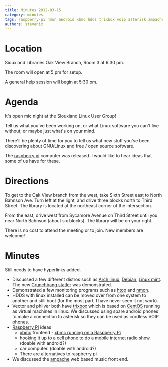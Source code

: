 ```yaml
---
title: Minutes 2012-03-15
category: minutes
tags: raspberry-pi nmon android xbmc hdds trixbox voip asterisk ampache
authors: stevenix
---
```


# Location

Siouxland Libraries Oak View Branch, Room 3 at 6:30 pm.

The room will open at 5 pm for setup.

A general help session will begin at 5:30 pm.

# Agenda

It's open mic night at the Siouxland Linux User Group!

Tell us what you've been working on, or what Linux software you can't
live without, or maybe just what's on your mind.

There'll be plenty of time for you to tell us what new stuff you've been
discovering about GNU/Linux and free / open source software.

The [raspberry pi](http://www.raspberrypi.org/) computer was released. I
would like to hear ideas that some of us have for these.

# Directions

To get to the Oak View branch from the west, take Sixth Street east to
North Bahnson Ave. Turn left at the light, and drive three blocks north
to Third Street. The library is located at the northeast corner of the
intersection.

From the east, drive west from Sycamore Avenue on Third Street until you
near North Bahnson (about six blocks). The library will be on your
right.

There is no cost to attend the meeting or to join. New members are
welcome!

# Minutes

Still needs to have hyperlinks added.

* Discussed a few different distros such as [Arch
  linux](http://www.archlinux.org/), [Debian](http://www.debian.org/),
  [Linux mint](http://linuxmint.com/). The new [Crunchbang
  statler](http://crunchbanglinux.org/) was demonstrated.
* Demonstrated a few monitoring programs such as
  [htop](http://htop.sourceforge.net/) and
  [nmon](http://nmon.sourceforge.net/pmwiki.php).
* HDDS with linux installed can be moved over from one system to
  another and still boot (for the most part, I have never seen it not
  work).
* Vector and phliver both have [trixbox](http://fonality.com/trixbox/)
  which is based on [CentOS](http://www.centos.org/) running as
  virtual machines in linux. We discussed using spare android phones
  to make a connection to asterisk so they can be used as cordless
  VOIP phones.
* [Raspberry Pi](http://www.raspberrypi.org/) ideas
  * [xbmc](http://xbmc.org/) frontend - [xbmc running on a Raspberry
    Pi](http://www.raspberrypi.org/archives/571)
  * hooking it up to a cell phone to do a mobile internet radio
    show. (doable with android?)
  * car computer. (doable with android?)
  * There are alternatives to raspberry pi
* We discussed the [ampache](http://ampache.org/) web based music
  front end.
